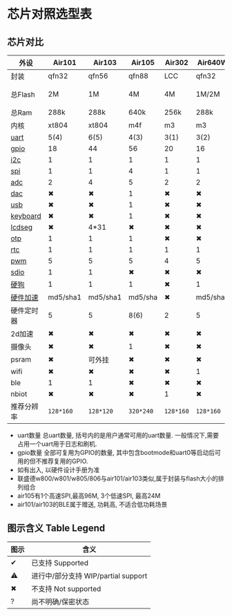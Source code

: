 # 芯片对照选型表

## 芯片对比

| 外设                                                  | Air101 | Air103 | Air105 | Air302 | Air640W | Air106 |ESP32C3|
|------------------------------------------------------ |--------|--------|--------|--------|---------|--------|-------|
| 封装                                                  | qfn32   | qfn56  | qfn88 | LCC    | qfn32   | LQFP100 | qfn32|
| 总Flash                                               | 2M      | 1M     | 4M    | 4M     | 1M/2M   | 512k+外接Flash|外接Flash|
| 总Ram                                                 | 288k    | 288k   | 640k  | 256k   | 288k    | 64k+8M|400k|
| 内核                                                  | xt804   | xt804  | m4f   | m3     | m3      | m33    |risc-v|
| [uart](https://wiki.luatos.com/api/uart.html)         | 5(4)    | 6(5)   | 4(3)  | 3(1)   | 3(2)    | 4(3)      |2|
| [gpio](https://wiki.luatos.com/api/gpio.html)         | 18      | 44     | 56    | 20     | 16      | 74      |15|
| [i2c](https://wiki.luatos.com/api/i2c.html)           | 1       | 1      | 1     | 1      | 1       | 2      |1|
| [spi](https://wiki.luatos.com/api/spi.html)           | 1       | 1      | 4     | 1      | 1       | 2      |1|
| [adc](https://wiki.luatos.com/api/adc.html)           | 2       | 4      | 5     | 2      | 2       | 19      |6|
| [dac](https://wiki.luatos.com/api/dac.html)           | ✖      | ✖      | 1     | ✖      | ✖      | 1      |✖|
| [usb](https://wiki.luatos.com/api/usb.html)           | ✖      | ✖      | 1     | ✖      | ✖      | 1      |1|
| [keyboard](https://wiki.luatos.com/api/keyboard.html) | ✖      | ✖      | 1     | ✖      | ✖      | ✖      |✖|
| [lcdseg](https://wiki.luatos.com/api/lcdseg.html)     | ✖      | 4*31    | ✖     | ✖     | ✖      | ✖      |✖|
| [otp](https://wiki.luatos.com/api/otp.html)           | 1       | 1      | 1      | ✖     | ✖       | ✖      |✖|
| [rtc](https://wiki.luatos.com/api/rtc.html)           | 1       | 1      | 1      | 1     | 1        | 1      |1|
| [pwm](https://wiki.luatos.com/api/pwm.html)           | 5       | 5      | 5      | 4      | 5       | 20(18)      |4|
| [sdio](https://wiki.luatos.com/api/sdio.html)         | 1       | 1      | ✖      | ✖     | ✖      | 1      |✖|
| [硬狗](https://wiki.luatos.com/api/wdt.html)          | 1       | 1     | 1      | ✖     | 1      | 1      |1|
| [硬件加速](https://wiki.luatos.com/api/crypto.html)   |md5/sha1 |md5/sha1| md5/sha| ✖    |md5/sha1| jpeg   |md5/sha1|
| 硬件定时器                                            | 5       | 5      | 8(6)      | 2      | 5      | 15(13)     |4|
| 2d加速                                                | ✖      | ✖      | ✖     |  ✖     | ✖      | 1      |✖|
| 摄像头                                                | ✖      | ✖      | 1      |  ✖     | ✖      | ✖      |✖|
| psram                                                 | ✖      | 可外挂 | ✖     |  ✖     | ✖      | 内嵌    |✖|
| wifi                                                  | ✖       | ✖       | ✖     |  ✖     | 1       | ✖      |1|
| ble                                                   | 1       | 1        | ✖     |  ✖     | ✖       | ✖      |1|
| nbiot                                                 | ✖       | ✖        | ✖     |  1     | ✖       | ✖      |✖|
|推荐分辨率                                             | `128*160` | `128*120`|`320*240`|`128*160`|`128*160`|`1024*768`|`320*240`|

* uart数量 总uart数量, 括号内的是用户通常可用的uart数量. 一般情况下,需要占用一个uart用于日志和刷机.
* gpio数量 全部可复用为GPIO的数量, 其中包含bootmode和uart0等启动后可用的但不推荐复用的GPIO.
* 如有出入, 以硬件设计手册为准
* 联盛德w800/w801/w805/806与air101/air103类似,属于封装与flash大小的排列组合
* air105有1个高速SPI,最高96M, 3个低速SPI, 最高24M
* air101/air103的BLE属于赠送, 功耗高, 不适合低功耗场景

## 图示含义 Table Legend

|  图示 | 含义  |
|-------|-------|
|✔ |已支持 Supported|
|⚠ |进行中/部分支持 WIP/partial support|
|✖ |不支持 Not supported|
|? |尚不明确/保密状态 |
